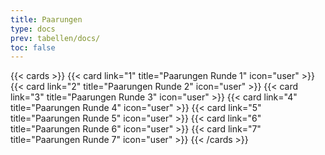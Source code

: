 ```yaml
---
title: Paarungen
type: docs
prev: tabellen/docs/
toc: false
---
```


{{< cards >}}
{{< card link="1" title="Paarungen Runde 1" icon="user" >}}
{{< card link="2" title="Paarungen Runde 2" icon="user" >}}
{{< card link="3" title="Paarungen Runde 3" icon="user" >}}
{{< card link="4" title="Paarungen Runde 4" icon="user" >}}
{{< card link="5" title="Paarungen Runde 5" icon="user" >}}
{{< card link="6" title="Paarungen Runde 6" icon="user" >}}
{{< card link="7" title="Paarungen Runde 7" icon="user" >}}
{{< /cards >}}